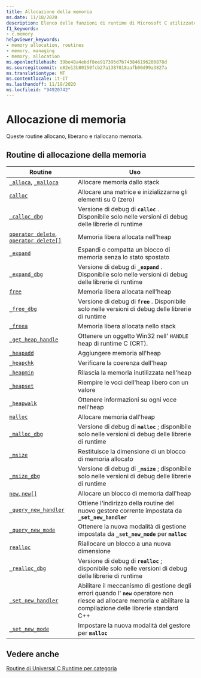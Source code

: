 ```yaml
---
title: Allocazione della memoria
ms.date: 11/18/2020
description: Elenco delle funzioni di runtime di Microsoft C utilizzate per allocare, liberare e riallocare memoria.
f1_keywords:
- c.memory
helpviewer_keywords:
- memory allocation, routines
- memory, managing
- memory, allocation
ms.openlocfilehash: 39be48a4ebdf8ee917395d7b743846196200878d
ms.sourcegitcommit: e82e13b80150fcb27a1387018aafb00d99a3827a
ms.translationtype: MT
ms.contentlocale: it-IT
ms.lasthandoff: 11/19/2020
ms.locfileid: "94920742"
---
```

# <a name="memory-allocation"></a>Allocazione di memoria

Queste routine allocano, liberano e riallocano memoria.

## <a name="memory-allocation-routines"></a>Routine di allocazione della memoria

|Routine|Uso|
|-------------|---------|
|[`_alloca`](../c-runtime-library/reference/alloca.md), [`_malloca`](../c-runtime-library/reference/malloca.md)|Allocare memoria dallo stack|
|[`calloc`](../c-runtime-library/reference/calloc.md)|Allocare una matrice e inizializzarne gli elementi su 0 (zero)|
|[`_calloc_dbg`](../c-runtime-library/reference/calloc-dbg.md)|Versione di debug di **`calloc`** . Disponibile solo nelle versioni di debug delle librerie di runtime|
|[`operator delete`, `operator delete[]`](../c-runtime-library/delete-operator-crt.md)|Memoria libera allocata nell'heap |
|[`_expand`](../c-runtime-library/reference/expand.md)|Espandi o compatta un blocco di memoria senza lo stato spostato|
|[`_expand_dbg`](../c-runtime-library/reference/expand-dbg.md)|Versione di debug di **`_expand`** . Disponibile solo nelle versioni di debug delle librerie di runtime|
|[`free`](../c-runtime-library/reference/free.md)|Memoria libera allocata nell'heap|
|[`_free_dbg`](../c-runtime-library/reference/free-dbg.md)|Versione di debug di **`free`** . Disponibile solo nelle versioni di debug delle librerie di runtime|
|[`_freea`](../c-runtime-library/reference/freea.md)|Memoria libera allocata nello stack|
|[`_get_heap_handle`](../c-runtime-library/reference/get-heap-handle.md)|Ottenere un oggetto Win32 nell' `HANDLE` heap di runtime C (CRT).|
|[`_heapadd`](../c-runtime-library/heapadd.md)|Aggiungere memoria all'heap|
|[`_heapchk`](../c-runtime-library/reference/heapchk.md)|Verificare la coerenza dell'heap|
|[`_heapmin`](../c-runtime-library/reference/heapmin.md)|Rilascia la memoria inutilizzata nell'heap|
|[`_heapset`](../c-runtime-library/heapset.md)|Riempire le voci dell'heap libero con un valore|
|[`_heapwalk`](../c-runtime-library/reference/heapwalk.md)|Ottenere informazioni su ogni voce nell'heap|
|[`malloc`](../c-runtime-library/reference/malloc.md)|Allocare memoria dall'heap|
|[`_malloc_dbg`](../c-runtime-library/reference/malloc-dbg.md)|Versione di debug di **`malloc`** ; disponibile solo nelle versioni di debug delle librerie di runtime|
|[`_msize`](../c-runtime-library/reference/msize.md)|Restituisce la dimensione di un blocco di memoria allocato|
|[`_msize_dbg`](../c-runtime-library/reference/msize-dbg.md)|Versione di debug di **`_msize`** ; disponibile solo nelle versioni di debug delle librerie di runtime|
|[`new`, `new[]`](../c-runtime-library/new-operator-crt.md)|Allocare un blocco di memoria dall'heap|
|[`_query_new_handler`](../c-runtime-library/reference/query-new-handler.md)|Ottiene l'indirizzo della routine del nuovo gestore corrente impostata da **`_set_new_handler`**|
|[`_query_new_mode`](../c-runtime-library/reference/query-new-mode.md)|Ottenere la nuova modalità di gestione impostata da **`_set_new_mode`** per **`malloc`**|
|[`realloc`](../c-runtime-library/reference/realloc.md)|Riallocare un blocco a una nuova dimensione|
|[`_realloc_dbg`](../c-runtime-library/reference/realloc-dbg.md)|Versione di debug di **`realloc`** ; disponibile solo nelle versioni di debug delle librerie di runtime|
|[`_set_new_handler`](../c-runtime-library/reference/set-new-handler.md)|Abilitare il meccanismo di gestione degli errori quando l' **`new`** operatore non riesce ad allocare memoria e abilitare la compilazione delle librerie standard C++|
|[`_set_new_mode`](../c-runtime-library/reference/set-new-mode.md)|Impostare la nuova modalità del gestore per **`malloc`**|

## <a name="see-also"></a>Vedere anche

[Routine di Universal C Runtime per categoria](../c-runtime-library/run-time-routines-by-category.md)